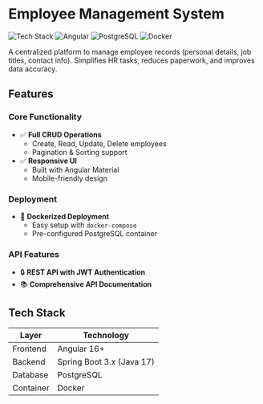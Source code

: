 # Employee Management System

![Tech Stack](https://img.shields.io/badge/Spring_Boot-3.x-green) ![Angular](https://img.shields.io/badge/Angular-16+-red) ![PostgreSQL](https://img.shields.io/badge/PostgreSQL-15-blue) ![Docker](https://img.shields.io/badge/Docker-✓-lightblue)

A centralized platform to manage employee records (personal details, job titles, contact info). Simplifies HR tasks, reduces paperwork, and improves data accuracy.

## Features

### Core Functionality
- ✅ **Full CRUD Operations**
  - Create, Read, Update, Delete employees
  - Pagination & Sorting support
- ✅ **Responsive UI**
  - Built with Angular Material
  - Mobile-friendly design

### Deployment
- 🐳 **Dockerized Deployment**
  - Easy setup with `docker-compose`
  - Pre-configured PostgreSQL container

### API Features
- 🔒 **REST API with JWT Authentication**
- 📚 **Comprehensive API Documentation**

## Tech Stack

| Layer       | Technology               |
|-------------|--------------------------|
| Frontend    | Angular 16+             |
| Backend     | Spring Boot 3.x (Java 17)|
| Database    | PostgreSQL              |
| Container   | Docker                  |

